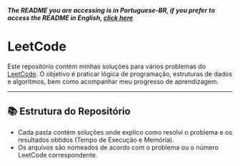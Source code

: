 ***The README you are accessing is in Portuguese-BR, if you prefer to access the README in English, [click here](README.md)***

# LeetCode

Este repositório contém minhas soluções para vários problemas do [LeetCode](https://leetcode.com/).
O objetivo é praticar lógica de programação, estruturas de dados e algoritmos, bem como acompanhar meu progresso de aprendizagem.

---

## 📚 Estrutura do Repositório

- Cada pasta contém soluções onde explico como resolvi o problema e os resultados obtidos (Tempo de Execução e Memória).
- Os arquivos são nomeados de acordo com o problema ou o número LeetCode correspondente.
